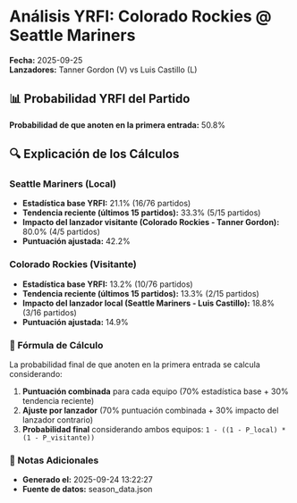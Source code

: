 # Análisis YRFI: Colorado Rockies @ Seattle Mariners

**Fecha:** 2025-09-25  
**Lanzadores:** Tanner Gordon (V) vs Luis Castillo (L)

## 📊 Probabilidad YRFI del Partido

**Probabilidad de que anoten en la primera entrada:** 50.8%

## 🔍 Explicación de los Cálculos

### Seattle Mariners (Local)
- **Estadística base YRFI:** 21.1% (16/76 partidos)
- **Tendencia reciente (últimos 15 partidos):** 33.3% (5/15 partidos)
- **Impacto del lanzador visitante (Colorado Rockies - Tanner Gordon):** 80.0% (4/5 partidos)
- **Puntuación ajustada:** 42.2%

### Colorado Rockies (Visitante)
- **Estadística base YRFI:** 13.2% (10/76 partidos)
- **Tendencia reciente (últimos 15 partidos):** 13.3% (2/15 partidos)
- **Impacto del lanzador local (Seattle Mariners - Luis Castillo):** 18.8% (3/16 partidos)
- **Puntuación ajustada:** 14.9%

### 📝 Fórmula de Cálculo

La probabilidad final de que anoten en la primera entrada se calcula considerando:
1. **Puntuación combinada** para cada equipo (70% estadística base + 30% tendencia reciente)
2. **Ajuste por lanzador** (70% puntuación combinada + 30% impacto del lanzador contrario)
3. **Probabilidad final** considerando ambos equipos: `1 - ((1 - P_local) * (1 - P_visitante))`

### 📌 Notas Adicionales

- **Generado el:** 2025-09-24 13:22:27
- **Fuente de datos:** season_data.json
